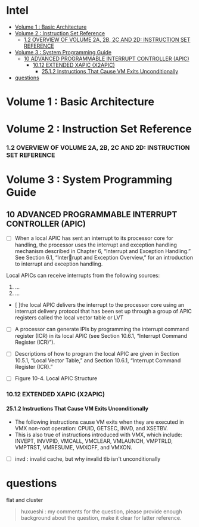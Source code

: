 # Intel

<!-- vim-markdown-toc GitLab -->

- [Volume 1 : Basic Architecture](#volume-1-basic-architecture)
- [Volume 2 : Instruction Set Reference](#volume-2-instruction-set-reference)
    - [1.2 OVERVIEW OF VOLUME 2A, 2B, 2C AND 2D: INSTRUCTION SET REFERENCE](#12-overview-of-volume-2a-2b-2c-and-2d-instruction-set-reference)
- [Volume 3 : System Programming Guide](#volume-3-system-programming-guide)
  - [10 ADVANCED PROGRAMMABLE INTERRUPT CONTROLLER (APIC)](#10-advanced-programmable-interrupt-controller-apic)
    - [10.12 EXTENDED XAPIC (X2APIC)](#1012-extended-xapic-x2apic)
      - [25.1.2 Instructions That Cause VM Exits Unconditionally](#2512-instructions-that-cause-vm-exits-unconditionally)
- [questions](#questions)

<!-- vim-markdown-toc -->
# Volume 1 : Basic Architecture

# Volume 2 : Instruction Set Reference
### 1.2 OVERVIEW OF VOLUME 2A, 2B, 2C AND 2D: INSTRUCTION SET REFERENCE

# Volume 3 : System Programming Guide

## 10 ADVANCED PROGRAMMABLE INTERRUPT CONTROLLER (APIC)
- [ ] When a local APIC has sent an interrupt to its processor core for handling, the processor uses the interrupt and 
exception handling mechanism described in Chapter 6, “Interrupt and Exception Handling.” See Section 6.1, “Interrupt and Exception Overview,” for an introduction to interrupt and exception handling.

Local APICs can receive interrupts from the following sources:
1. ...
2. ...

- [ ]the local APIC delivers the interrupt to the processor core using an interrupt delivery protocol that has been set up through a group of APIC registers called the local vector table or LVT

- [ ] A processor can generate IPIs by programming the interrupt command register (ICR) in its local APIC (see Section 10.6.1, “Interrupt Command Register (ICR)”). 


- [ ] Descriptions of how to program the local APIC are given in Section 10.5.1, “Local Vector Table,” and Section 10.6.1, “Interrupt Command Register (ICR).”


- [ ] Figure 10-4. Local APIC Structure

### 10.12 EXTENDED XAPIC (X2APIC)

#### 25.1.2 Instructions That Cause VM Exits Unconditionally
- The following instructions cause VM exits when they are executed in VMX non-root operation: CPUID, GETSEC, INVD, and XSETBV.
- This is also true of instructions introduced with VMX, which include: INVEPT, INVVPID, VMCALL, VMCLEAR, VMLAUNCH, VMPTRLD, VMPTRST, VMRESUME, VMXOFF, and VMXON.

- [ ] invd : invalid cache, but why invalid tlb isn't unconditionally 

# questions
flat and cluster 
> huxueshi : my comments for the question, please provide enough background about the question, make it clear for latter reference.
